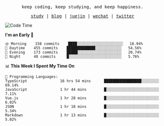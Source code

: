 <p align="center">
  <samp>
    <span>keep coding, keep studying, and keep happiness.</span>
  </samp>
</p>

<p align="center">
  <samp>
    <a href="https://github.com/ouduidui/fe-study">study</a> |
    <a href="https://ouduidui.cn">blog</a>  |
    <a href="https://juejin.cn/user/4309700183594366">juejin</a> |
    <a href="https://user-images.githubusercontent.com/54696834/165071004-6509e3f2-90c3-448c-9d92-3da42b0c2021.jpeg">wechat</a> |
    <a href="https://twitter.com/ouduidui">twitter</a>
  </samp>
</p>

<!--START_SECTION:waka-->
![Code Time](http://img.shields.io/badge/Code%20Time-0%20secs-blue)

**I'm an Early 🐤** 

```text
🌞 Morning    158 commits    ████░░░░░░░░░░░░░░░░░░░░░   18.94% 
🌆 Daytime    455 commits    █████████████░░░░░░░░░░░░   54.56% 
🌃 Evening    173 commits    █████░░░░░░░░░░░░░░░░░░░░   20.74% 
🌙 Night      48 commits     █░░░░░░░░░░░░░░░░░░░░░░░░   5.76%

```


📊 **This Week I Spent My Time On** 

```text
💬 Programming Languages: 
TypeScript               16 hrs 54 mins      █████████████████░░░░░░░░   69.14% 
JavaScript               1 hr 44 mins        █░░░░░░░░░░░░░░░░░░░░░░░░   7.11% 
Vue.js                   1 hr 28 mins        █░░░░░░░░░░░░░░░░░░░░░░░░   6.02% 
JSON                     1 hr 18 mins        █░░░░░░░░░░░░░░░░░░░░░░░░   5.34% 
Markdown                 1 hr 13 mins        █░░░░░░░░░░░░░░░░░░░░░░░░   5.02%

```


<!--END_SECTION:waka-->
